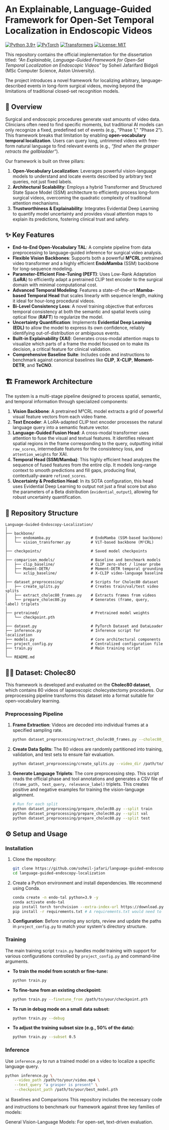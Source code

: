 # An Explainable, Language-Guided Framework for Open-Set Temporal Localization in Endoscopic Videos

[![Python 3.9+](https://img.shields.io/badge/python-3.9+-blue.svg)](https://www.python.org/downloads/release/python-390/)
[![PyTorch](https://img.shields.io/badge/PyTorch-%23EE4C2C.svg?style=flat&logo=PyTorch&logoColor=white)](https://pytorch.org/)
[![Transformers](https://img.shields.io/badge/🤗%20Transformers-blue)](https://github.com/huggingface/transformers)
[![License: MIT](https://img.shields.io/badge/License-MIT-yellow.svg)](https://opensource.org/licenses/MIT)

This repository contains the official implementation for the dissertation titled: *“An Explainable, Language-Guided Framework for Open-Set Temporal Localization on Endoscopic Videos”* by Soheil Jafarifard Bidgoli (MSc Computer Science, Aston University).

The project introduces a novel framework for localizing arbitrary, language-described events in long-form surgical videos, moving beyond the limitations of traditional closed-set recognition models.

## 🚀 Overview

Surgical and endoscopic procedures generate vast amounts of video data. Clinicians often need to find specific moments, but traditional AI models can only recognize a fixed, predefined set of events (e.g., "Phase 1," "Phase 2"). This framework breaks that limitation by enabling **open-vocabulary temporal localization**. Users can query long, untrimmed videos with free-form natural language to find relevant events (e.g., *“find when the grasper retracts the gallbladder”*).

Our framework is built on three pillars:
1.  **Open-Vocabulary Localization**: Leverages powerful vision-language models to understand and locate events described by arbitrary text queries, not just fixed labels.
2.  **Architectural Scalability**: Employs a hybrid Transformer and Structured State Space Model (SSM) architecture to efficiently process long-form surgical videos, overcoming the quadratic complexity of traditional attention mechanisms.
3.  **Trustworthiness & Explainability**: Integrates Evidential Deep Learning to quantify model uncertainty and provides visual attention maps to explain its predictions, fostering clinical trust and safety.

## ✨ Key Features

* **End-to-End Open-Vocabulary TAL**: A complete pipeline from data preprocessing to language-guided inference for surgical video analysis.
* **Flexible Vision Backbones**: Supports both a powerful **M²CRL** pretrained video transformer and a highly efficient **EndoMamba** (SSM) backbone for long-sequence modeling.
* **Parameter-Efficient Fine-Tuning (PEFT)**: Uses Low-Rank Adaptation (**LoRA**) to efficiently adapt a pretrained CLIP text encoder to the surgical domain with minimal computational cost.
* **Advanced Temporal Modeling**: Features a state-of-the-art **Mamba-based Temporal Head** that scales linearly with sequence length, making it ideal for hour-long procedural videos.
* **Bi-Level Consistency Loss**: A novel training objective that enforces temporal consistency at both the semantic and spatial levels using optical flow (**RAFT**) to regularize the model.
* **Uncertainty Quantification**: Implements **Evidential Deep Learning (EDL)** to allow the model to express its own confidence, reliably identifying out-of-distribution or ambiguous events.
* **Built-in Explainability (XAI)**: Generates cross-modal attention maps to visualize which parts of a frame the model focused on to make its decision, a critical feature for clinical validation.
* **Comprehensive Baseline Suite**: Includes code and instructions to benchmark against canonical baselines like **CLIP**, **X-CLIP**, **Moment-DETR**, and **TeCNO**.

## 🏗️ Framework Architecture

The system is a multi-stage pipeline designed to process spatial, semantic, and temporal information through specialized components:

1.  **Vision Backbone**: A pretrained M²CRL model extracts a grid of powerful visual feature vectors from each video frame.
2.  **Text Encoder**: A LoRA-adapted CLIP text encoder processes the natural language query into a semantic feature vector.
3.  **Language-Guided Fusion Head**: A cross-modal transformer uses attention to fuse the visual and textual features. It identifies relevant spatial regions in the frame corresponding to the query, outputting initial `raw_scores`, intermediate features for the consistency loss, and `attention_weights` for XAI.
4.  **Temporal Head (SSM/Mamba)**: This highly efficient head analyzes the sequence of fused features from the entire clip. It models long-range context to smooth predictions and fill gaps, producing final, contextually-aware `refined_scores`.
5.  **Uncertainty & Prediction Head**: In its SOTA configuration, this head uses Evidential Deep Learning to output not just a final score but also the parameters of a Beta distribution (`evidential_output`), allowing for robust uncertainty quantification.

## 📂 Repository Structure

    Language-Guided-Endoscopy-Localization/
    │
    ├── backbone/
    │   ├── endomamba.py                  # EndoMamba (SSM-based backbone)
    │   └── vision_transformer.py         # ViT-based backbone (M²CRL)
    │
    ├── checkpoints/                      # Saved model checkpoints
    │
    ├── comparison_models/                # Baseline and benchmark models
    │   ├── clip_baseline/                # CLIP zero-shot / linear probe
    │   ├── Moment-DETR/                  # Moment-DETR temporal grounding
    │   └── xclip_baseline/               # X-CLIP video-language baseline
    │
    ├── dataset_preprocessing/            # Scripts for Cholec80 dataset
    │   ├── create_splits.py              # Creates train/val/test video splits
    │   ├── extract_cholec80_frames.py    # Extracts frames from videos
    │   └── prepare_cholec80.py           # Generates (frame, query, label) triplets
    │
    ├── pretrained/                       # Pretrained model weights
    │   └── checkpoint.pth
    │
    ├── dataset.py                        # PyTorch Dataset and DataLoader
    ├── inference.py                      # Inference script for localization
    ├── models.py                         # Core architectural components
    ├── project_config.py                 # Centralized configuration file
    ├── train.py                          # Main training script
    │
    └── README.md


## 🧑‍⚕️ Dataset: Cholec80

This framework is developed and evaluated on the **Cholec80 dataset**, which contains 80 videos of laparoscopic cholecystectomy procedures. Our preprocessing pipeline transforms this dataset into a format suitable for open-vocabulary learning.

### Preprocessing Pipeline

1.  **Frame Extraction**: Videos are decoded into individual frames at a specified sampling rate.
    ```bash
    python dataset_preprocessing/extract_cholec80_frames.py --cholec80_videos_dir /path/to/videos --output_frames_dir /path/to/frames
    ```
2.  **Create Data Splits**: The 80 videos are randomly partitioned into training, validation, and test sets to ensure fair evaluation.
    ```bash
    python dataset_preprocessing/create_splits.py --video_dir /path/to/videos
    ```
3.  **Generate Language Triplets**: The core preprocessing step. This script reads the official phase and tool annotations and generates a CSV file of `(frame_path, text_query, relevance_label)` triplets. This creates positive and negative examples for training the vision-language alignment.
    ```bash
    # Run for each split
    python dataset_preprocessing/prepare_cholec80.py --split train
    python dataset_preprocessing/prepare_cholec80.py --split val
    python dataset_preprocessing/prepare_cholec80.py --split test
    ```

## ⚙️ Setup and Usage

### Installation

1.  Clone the repository:
    ```bash
    git clone https://github.com/soheil-jafari/language-guided-endoscopy-localization.git
    cd language-guided-endoscopy-localization
    ```
2.  Create a Python environment and install dependencies. We recommend using Conda.
    ```bash
    conda create -n endo-tal python=3.9 -y
    conda activate endo-tal
    pip install torch torchvision --extra-index-url https://download.pytorch.org/whl/cu118
    pip install -r requirements.txt # A requirements.txt would need to be created
    ```

3.  **Configuration**: Before running any scripts, review and update the paths in `project_config.py` to match your system's directory structure.

### Training

The main training script `train.py` handles model training with support for various configurations controlled by `project_config.py` and command-line arguments.

* **To train the model from scratch or fine-tune:**
    ```bash
    python train.py
    ```
* **To fine-tune from an existing checkpoint:**
    ```bash
    python train.py --finetune_from /path/to/your/checkpoint.pth
    ```
* **To run in debug mode on a small data subset:**
    ```bash
    python train.py --debug
    ```
* **To adjust the training subset size (e.g., 50% of the data):**
    ```bash
    python train.py --subset 0.5
    ```

### Inference

Use `inference.py` to run a trained model on a video to localize a specific language query.

```bash
python inference.py \
    --video_path /path/to/your/video.mp4 \
    --text_query "a grasper is present" \
    --checkpoint_path /path/to/your/best_model.pth
```
📊 Baselines and Comparisons
This repository includes the necessary code and instructions to benchmark our framework against three key families of models:

General Vision-Language Models: For open-set, text-driven evaluation.
    
       
